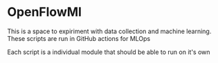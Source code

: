 # OpenFlowMl
This is a space to expiriment with data collection and machine learning. These scripts are run in GitHub actions for MLOps

Each script is a individual module that should be able to run on it's own
